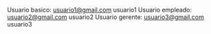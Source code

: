 Usuario basico:
  usuario1@gmail.com
  usuario1
Usuario empleado:
  usuario2@gmail.com
  usuario2
Usuario gerente:
  usuario3@gmail.com
  usuario3
